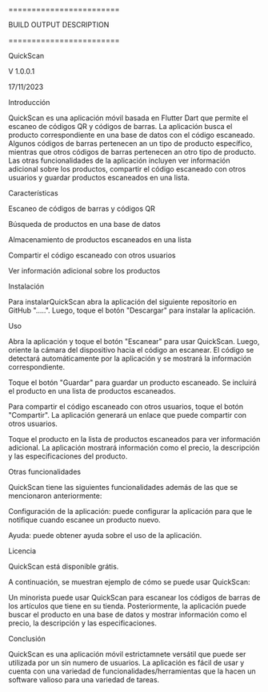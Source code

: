 ﻿
\========================

BUILD OUTPUT DESCRIPTION

\========================

QuickScan

V 1.0.0.1

17/11/2023

Introducción

QuickScan es una aplicación móvil basada en Flutter Dart que permite el escaneo de códigos QR y códigos de barras. La aplicación busca el producto correspondiente en una base de datos con el código escaneado. Algunos códigos de barras pertenecen an un tipo de producto específico, mientras que otros códigos de barras pertenecen an otro tipo de producto. Las otras funcionalidades de la aplicación incluyen ver información adicional sobre los productos, compartir el código escaneado con otros usuarios y guardar productos escaneados en una lista.


Características

Escaneo de códigos de barras y códigos QR

Búsqueda de productos en una base de datos

Almacenamiento de productos escaneados en una lista

Compartir el código escaneado con otros usuarios

Ver información adicional sobre los productos


Instalación

Para instalarQuickScan abra la aplicación del siguiente repositorio en GitHub ".....". Luego, toque el botón "Descargar" para instalar la aplicación.



Uso

Abra la aplicación y toque el botón "Escanear" para usar QuickScan. Luego, oriente la cámara del dispositivo hacia el código an escanear. El código se detectará automáticamente por la aplicación y se mostrará la información correspondiente.

Toque el botón "Guardar" para guardar un producto escaneado. Se incluirá el producto en una lista de productos escaneados.

Para compartir el código escaneado con otros usuarios, toque el botón "Compartir". La aplicación generará un enlace que puede compartir con otros usuarios.

Toque el producto en la lista de productos escaneados para ver información adicional. La aplicación mostrará información como el precio, la descripción y las especificaciones del producto.



Otras funcionalidades

QuickScan tiene las siguientes funcionalidades además de las que se mencionaron anteriormente:

Configuración de la aplicación: puede configurar la aplicación para que le notifique cuando escanee un producto nuevo.

Ayuda: puede obtener ayuda sobre el uso de la aplicación.



Licencia

QuickScan está disponible grátis.


A continuación, se muestran ejemplo de cómo se puede usar QuickScan:

Un minorista puede usar QuickScan para escanear los códigos de barras de los artículos que tiene en su tienda. Posteriormente, la aplicación puede buscar el producto en una base de datos y mostrar información como el precio, la descripción y las especificaciones.


Conclusión

QuickScan es una aplicación móvil estrictamnete versátil que puede ser utilizada por un sin numero de usuarios. La aplicación es fácil de usar y cuenta con una variedad de funcionalidades/herramientas que la hacen un software valioso para una variedad de tareas.

